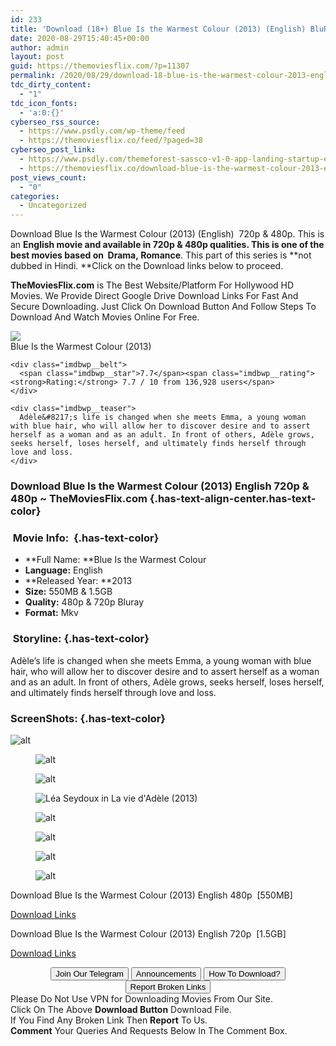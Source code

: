 ```yaml
---
id: 233
title: 'Download (18+) Blue Is the Warmest Colour (2013) (English) BluRay 480p [550MB] || 720p [1.5GB]'
date: 2020-08-29T15:40:45+00:00
author: admin
layout: post
guid: https://themoviesflix.com/?p=11307
permalink: /2020/08/29/download-18-blue-is-the-warmest-colour-2013-english-bluray-480p-550mb-720p-1-5gb-2/
tdc_dirty_content:
  - "1"
tdc_icon_fonts:
  - 'a:0:{}'
cyberseo_rss_source:
  - https://www.psdly.com/wp-theme/feed
  - https://themoviesflix.co/feed/?paged=38
cyberseo_post_link:
  - https://www.psdly.com/themeforest-sassco-v1-0-app-landing-startup-elementor-template-kit-28756632
  - https://themoviesflix.co/download-blue-is-the-warmest-colour-2013-english-480p-720p/
post_views_count:
  - "0"
categories:
  - Uncategorized
---
```

Download Blue Is the Warmest Colour (2013) (English)&nbsp;&nbsp;720p&nbsp;&&nbsp;480p. This is an ****English movie and available in&nbsp;720p&nbsp;&&nbsp;480p&nbsp;qualities. This is one of the best movies based on**&nbsp;&nbsp;Drama,&nbsp;Romance**. This part of this series is&nbsp;**not dubbed in&nbsp;Hindi.&nbsp;**Click on the Download links below to proceed.

**TheMoviesFlix.com**&nbsp;is The Best Website/Platform For Hollywood HD Movies. We Provide Direct Google Drive Download Links For Fast And Secure Downloading. Just Click On Download Button And Follow Steps To Download And Watch Movies Online For Free.

<div class="imdbwp imdbwp--movie dark">
  <div class="imdbwp__thumb">
    <a class="imdbwp__link" target="_blank" title="Blue Is the Warmest Colour" href="https://www.imdb.com/title/tt2278871/" rel="nofollow noopener noreferrer"><img class="imdbwp__img" src="https://m.media-amazon.com/images/M/MV5BMTQ5NTg5ODk4OV5BMl5BanBnXkFtZTgwODc4MTMzMDE@._V1_SX300.jpg" /></a>
  </div>
  
  <div class="imdbwp__content">
    <div class="imdbwp__header">
      <span class="imdbwp__title">Blue Is the Warmest Colour</span> (2013)
    </div>
    
    <div class="imdbwp__belt">
      <span class="imdbwp__star">7.7</span><span class="imdbwp__rating"><strong>Rating:</strong> 7.7 / 10 from 136,928 users</span>
    </div>
    
    <div class="imdbwp__teaser">
      Adèle&#8217;s life is changed when she meets Emma, a young woman with blue hair, who will allow her to discover desire and to assert herself as a woman and as an adult. In front of others, Adèle grows, seeks herself, loses herself, and ultimately finds herself through love and loss.
    </div>
  </div>
</div>

### Download Blue Is the Warmest Colour (2013) English 720p & 480p ~ TheMoviesFlix.com {.has-text-align-center.has-text-color}

### &nbsp;Movie Info:&nbsp; {.has-text-color}

  * **Full Name:&nbsp;**Blue Is the Warmest Colour
  * **Language:**&nbsp;English
  * **Released Year:&nbsp;**2013
  * **Size:** 550MB & 1.5GB
  * **Quality:**&nbsp;480p & 720p Bluray
  * **Format:**&nbsp;Mkv

### &nbsp;Storyline: {.has-text-color}

Adèle’s life is changed when she meets Emma, a young woman with blue hair, who will allow her to discover desire and to assert herself as a woman and as an adult. In front of others, Adèle grows, seeks herself, loses herself, and ultimately finds herself through love and loss.

### ScreenShots: {.has-text-color}<figure class="wp-block-image">

![alt](https://i2.wp.com/i.imgur.com/AltqOR3.jpg?w=825&ssl=1) </figure> <figure class="wp-block-image">![alt](https://i1.wp.com/i.imgur.com/Ii8kcFk.jpg?w=825&ssl=1)</figure> <figure class="wp-block-image">![alt](https://i0.wp.com/i.imgur.com/RA0rMXF.jpg?w=825&ssl=1)</figure> <figure class="wp-block-image">![Léa Seydoux in La vie d'Adèle (2013)](https://m.media-amazon.com/images/M/MV5BODk1OTcwYjctYmQwYy00NmU0LThmMjYtOWIzODk3ZTI2NmNkXkEyXkFqcGdeQXVyMTI3MDk3MzQ@._V1_QL50_.jpg)</figure> <figure class="wp-block-image">![alt](https://i2.wp.com/i.imgur.com/18ImElk.jpg?w=825&ssl=1)</figure> <figure class="wp-block-image">![alt](https://i0.wp.com/i.imgur.com/mCgSsQK.jpg?w=825&ssl=1)</figure> <figure class="wp-block-image">![alt](https://i2.wp.com/i.imgur.com/qpkZC9M.jpg?w=825&ssl=1)</figure> <figure class="wp-block-image">![alt](https://i2.wp.com/i.imgur.com/B41xHd0.jpg?w=825&ssl=1)</figure> 

<p class="has-text-align-center has-text-color has-medium-font-size">
  Download&nbsp;Blue Is the Warmest Colour (2013) English&nbsp;480p&nbsp; [550MB]
</p>

<span class="mb-center maxbutton-3-center"><span class="maxbutton-3-container mb-container"><a class="maxbutton-3 maxbutton maxbutton-post-button" target="_blank" rel="noopener noreferrer" href="https://coinquint.com/a7688/"><span class="mb-text">Download Links</span></a></span></span>

<p class="has-text-align-center has-text-color has-medium-font-size">
  Download&nbsp;Blue Is the Warmest Colour (2013) English&nbsp;720p&nbsp; [1.5GB]
</p>

<span class="mb-center maxbutton-3-center"><span class="maxbutton-3-container mb-container"><a class="maxbutton-3 maxbutton maxbutton-post-button" target="_blank" rel="nofollow noopener noreferrer" href="https://coinquint.com/a7690/"><span class="mb-text">Download Links</span></a></span></span>

<center>
</center>

<center>
  <a href="https://t.me/themoviesflixcom" target="_blank" data-wpel-link="external" rel="nofollow external noopener noreferrer"><button class="button button5">Join Our Telegram</button></a> <a href="https://themoviesflix.co/download-blue-is-the-warmest-colour-2013-english-480p-720p/#" target="_blank" data-wpel-link="external" rel="nofollow external noopener noreferrer"><button class="button button5">Announcements</button></a> <a href="https://themoviesflix.com/how-to-download/" target="_blank" data-wpel-link="external" rel="nofollow external noopener noreferrer"><button class="button button5">How To Download?</button></a> <a href="https://themoviesflix.co/download-blue-is-the-warmest-colour-2013-english-480p-720p/#" target="_blank" data-wpel-link="external" rel="nofollow external noopener noreferrer"><button class="button button5">Report Broken Links</button></a>
</center>

<div class="alert alert-danger">
  Please Do Not Use VPN for Downloading Movies From Our Site.
</div>

<div class="alert alert-success">
  Click On The Above <strong>Download Button</strong> Download File.
</div>

<div class="alert alert-warning">
  If You Find Any Broken Link Then <strong>Report</strong> To Us.
</div>

<div class="alert alert-info">
  <strong>Comment</strong> Your Queries And Requests Below In The Comment Box.
</div>
